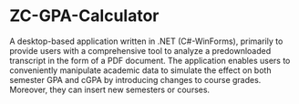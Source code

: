 # ZC-GPA-Calculator
A desktop-based application written in .NET (C#-WinForms), primarily to provide users with a comprehensive tool to analyze a predownloaded transcript in the form of a PDF document. The application enables users to conveniently manipulate academic data to simulate the effect on both semester GPA and cGPA by introducing changes to course grades. Moreover, they can insert new semesters or courses.
